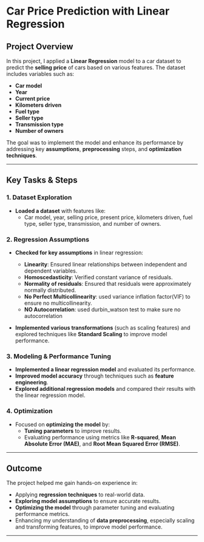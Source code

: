 # Car Price Prediction with Linear Regression

## Project Overview

In this project, I applied a **Linear Regression** model to a car dataset to predict the **selling price** of cars based on various features. The dataset includes variables such as:

- **Car model**
- **Year**
- **Current price**
- **Kilometers driven**
- **Fuel type**
- **Seller type**
- **Transmission type**
- **Number of owners**

The goal was to implement the model and enhance its performance by addressing key **assumptions**, **preprocessing** steps, and **optimization techniques**.

---

## Key Tasks & Steps

### 1. **Dataset Exploration**
- **Loaded a dataset** with features like:
  - Car model, year, selling price, present price, kilometers driven, fuel type, seller type, transmission, and number of owners.
  
### 2. **Regression Assumptions**
- **Checked for key assumptions** in linear regression:
  - **Linearity**: Ensured linear relationships between independent and dependent variables.
  - **Homoscedasticity**: Verified constant variance of residuals.
  - **Normality of residuals**: Ensured that residuals were approximately normally distributed.
  - **No Perfect Multicollinearity**: used variance inflation factor(VIF) to ensure no multicollinearity.
  -  **NO Autocorrelation**: used durbin_watson test to make sure no autocorrelation
  
- **Implemented various transformations** (such as scaling features) and explored techniques like **Standard Scaling** to improve model performance.

### 3. **Modeling & Performance Tuning**
- **Implemented a linear regression model** and evaluated its performance.
- **Improved model accuracy** through techniques such as **feature engineering**.
- **Explored additional regression models** and compared their results with the linear regression model.

### 4. **Optimization**
- Focused on **optimizing the model** by:
  - **Tuning parameters** to improve results.
  - Evaluating performance using metrics like **R-squared**, **Mean Absolute Error (MAE)**, and **Root Mean Squared Error (RMSE)**.

---

## Outcome

The project helped me gain hands-on experience in:
- Applying **regression techniques** to real-world data.
- **Exploring model assumptions** to ensure accurate results.
- **Optimizing the model** through parameter tuning and evaluating performance metrics.
- Enhancing my understanding of **data preprocessing**, especially scaling and transforming features, to improve model performance.

---

